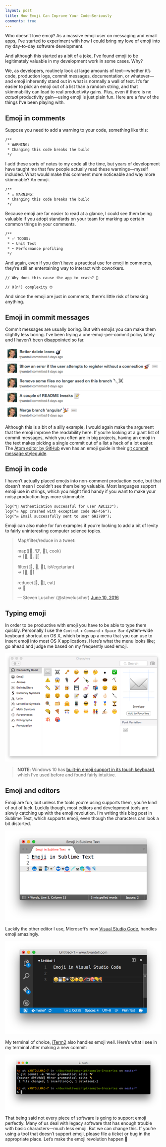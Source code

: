 ```yaml
---
layout: post
title: How Emoji Can Improve Your Code—Seriously
comments: true
---
```


Who doesn’t love emoji? As a massive emoji user on messaging and email apps, I’ve started to experiment with how I could bring my love of emoji into my day-to-day software development.

And although this started as a bit of a joke, I’ve found emoji to be legitimately valuable in my development work in some cases. Why?

We, as developers, routinely look at large amounts of text—whether it’s code, production logs, commit messages, documentation, or whatever—and emoji inherently stand out in what is normally a wall of text. It’s far easier to pick an emoji out of a list than a random string, and that skimmability can lead to real productivity gains. Plus, even if there is no _actual_ productivity gain—using emoji is just plain fun. Here are a few of the things I’ve been playing with.

<!--more-->

## Emoji in comments

Suppose you need to add a warning to your code, something like this:

<pre class="language-javascript"><code class="language-javascript">/**
 * WARNING:
 * Changing this code breaks the build
 */</code></pre>

I add these sorts of notes to my code all the time, but years of development have taught me that few people actually read these warnings—myself included. What would make this comment more noticeable and way more skimmable? An emoji.

<pre class="language-javascript"><code class="language-javascript">/**
 * ⚠️ WARNING:
 * Changing this code breaks the build
 */</code></pre>

Because emoji are far easier to read at a glance, I could see them being valuable if you adopt standards on your team for marking up certain common things in your comments.

<pre class="language-javascript"><code class="language-javascript">/**
 * ✅ TODOS:
 * • Unit Test
 * • Performance profiling
 */</code></pre>

And again, even if you don’t have a practical use for emoji in comments, they’re still an entertaining way to interact with coworkers.

<pre class="language-javascript"><code class="language-javascript">// Why does this cause the app to crash? 🤔</code></pre>

<pre class="language-javascript"><code class="language-javascript">// O(n²) complexity 🤓</code></pre>

And since the emoji are just in comments, there’s little risk of breaking anything.

## Emoji in commit messages

Commit messages are usually boring. But with emojis you can make them slightly less boring. I’ve been trying a one-emoji-per-commit policy lately and I haven’t been disappointed so far.

<img src="/images/posts/2016-06-10/commit-messages.png" class="plain">

Although this is a bit of a silly example, I would again make the argument that the emoji improve the readability here. If you’re looking at a giant list of commit messages, which you often are in big projects, having an emoji in the text makes picking a single commit out of a list a heck of a lot easier. The [Atom editor by GitHub](https://atom.io/) even has an emoji guide in their [git commit message styleguide](https://github.com/atom/atom/blob/master/CONTRIBUTING.md#git-commit-messages).

## Emoji in code

I haven’t actually placed emojis into non-comment production code, but that doesn’t mean I couldn’t see them being valuable. Most languages support emoji use in strings, which you might find handy if you want to make your noisy production logs more skimmable.

<pre class="language-javascript"><code class="language-javascript">log("🔑 Authentication successful for user ABC123");
log("☠️ App crashed with exception code DEF456");
log("✉️ Email successfully sent to user GHI789");</code></pre>

Emoji can also make for fun examples if you’re looking to add a bit of levity to fairly uninteresting computer science topics.

<blockquote class="twitter-tweet" data-lang="en"><p lang="en" dir="ltr">Map/filter/reduce in a tweet:<br><br>map([🌽, 🐮, 🐔], cook)<br>=&gt; [🍿, 🍔, 🍳]<br><br>filter([🍿, 🍔, 🍳], isVegetarian)<br>=&gt;  [🍿, 🍳]<br><br>reduce([🍿, 🍳], eat)<br>=&gt; 💩</p>&mdash; Steven Luscher (@steveluscher) <a href="https://twitter.com/steveluscher/status/741089564329054208">June 10, 2016</a></blockquote>
<script async src="//platform.twitter.com/widgets.js" charset="utf-8"></script>

## Typing emoji

In order to be productive with emoji you have to be able to type them quickly. Personally I use the `Control` + `Command` + `Space Bar` system-wide keyboard shortcut on OS X, which brings up a menu that you can use to insert emoji into most OS X applications. Here’s what the menu looks like; go ahead and judge me based on my frequently used emoji.

<img src="/images/posts/2016-06-10/emoji-keyboard.png" class="plain">

> **NOTE**: Windows 10 has [built-in emoji support in its touch keyboard](http://blog.getemoji.com/emoji-keyboard-windows), which I’ve used before and found fairly intuitive.

## Emoji and editors

Emoji are fun, but unless the tools you’re using supports them, you’re kind of out of luck. Luckily though, most editors and development tools are slowly catching up with the emoji revolution. I’m writing this blog post in Sublime Text, which supports emoji, even though the characters can look a bit distorted.

<img src="/images/posts/2016-06-10/emoji-in-sublime-text.png" class="plain">

Luckily the other editor I use, Microsoft’s new [Visual Studio Code](https://code.visualstudio.com/), handles emoji amazingly.

<img src="/images/posts/2016-06-10/emoji-in-vs-code.png" class="plain">

My terminal of choice, [iTerm2](https://www.iterm2.com/) also handles emoji well. Here’s what I see in my terminal after making a new commit:

<img src="/images/posts/2016-06-10/emoji-iterm2.png" class="plain">

That being said not every piece of software is going to support emoji perfectly. Many of us deal with legacy software that has enough trouble with basic characters—much less emoji. But we can change this. If you’re using a tool that doesn’t support emoji, please file a ticket or bug in the appropriate place. Let’s make the emoji revolution happen 🎉
